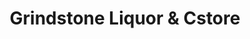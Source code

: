 ---
title: "Grindstone Liquor & Cstore"
url: /columbia/grindstone-liquor-and-cstore/
shop: alcohol
---